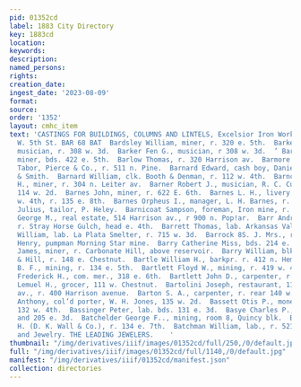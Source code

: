 ```yaml
---
pid: 01352cd
label: 1883 City Directory
key: 1883cd
location: 
keywords: 
description: 
named_persons: 
rights: 
creation_date: 
ingest_date: '2023-08-09'
format: 
source: 
order: '1352'
layout: cmhc_item
text: 'CASTINGS FOR BUILDINGS, COLUMNS AND LINTELS, Excelsior Iron Works, 128 to 1384
  W. 5th St. BAR 68 BAT  Bardsley William, miner, r. 320 e. 5th.  Barker Charles F.,
  musician, r. 308 w. 3d.  Barker Fen G., musician, r 308 w. 3d.  ’ Barker Patrick,
  miner, bds. 422 e. 5th.  Barlow Thomas, r. 320 Harrison av.  Barmore Arthur, lab.
  Tabor, Pierce & Co., r. 511 n. Pine.  Barnard Edward, cash boy, Daniels, Fisher
  & Smith.  Barnard William, clk. Booth & Denman, r. 112 w. 4th.  Barncastle William
  H., miner, r. 304 n. Leiter av.  Barner Robert J., musician, R. C. Cummings, r.
  114 w. 2d.  Barnes John, miner, r. 622 E. 6th.  Barnes L. H., livery stable, 115
  w. 4th, r. 135 e. 8th.  Barnes Orpheus I., manager, L. H. Barnes, r. 135 e. 8th.  Barnett
  Julius, tailor, P. Heley.  Barnicoat Sampson, foreman, Iron mine, r. at mine.  Barns
  George M., real estate, 514 Harrison av., r 900 n. Pop!ar.  Barr Andrew, miner,
  r. Stray Horse Gulch, head e. 4th.  Barrett Thomas, lab. Arkansas Valley Smelter.  Barrett
  William, lab. La Plata Smelter, r. 715 w. 3d.  Barrock 8S. J. Mrs., r. 225 e. 7th.  Barrows
  Henry, pumpman Morning Star mine.  Barry Catherine Miss, bds. 214 e. 7th.  Barry
  James, miner, r. Carbonate Hill, above reservoir.  Barry William, blksmith, Tammany
  & Hill, r. 148 e. Chestnut.  Bartle William H., barkpr. r. 412 n. Hemlock.  Bartlett
  B. F., mining, r. 134 e. 5th.  Bartlett Floyd W., mining, r. 419 w. 4th.  Bartlett
  Frederick H., com. mer., 318 e. 6th.  Bartlett John D., carpenter, r. 419 w. 4th.  Bartlett
  Lemuel H., grocer, 111 w. Chestnut.  Bartolini Joseph, restaurant, 119 Harrison
  av., r. 400 Harrison avenue.  Barton S. A., carpenter, r. rear 140 w. 5th.  Bassett
  Anthony, col’d porter, W. H. Jones, 135 w. 2d.  Bassett Otis P., moneybroker, r.
  132 w. 4th.  Bassinger Peter, lab. bds. 131 e. 3d.  Basye Charles P., grocer, 203
  and 205 e. 3d.  Batchelder George F.., mining, room 8, Quincy blk.  Batchellor I.
  H. (D. K. Wall & Co.), r. 134 e. 7th.  Batchman William, lab., r. 521 e. 10th.  Watches
  and Jewelry. THE LEADING JEWELERS.    '
thumbnail: "/img/derivatives/iiif/images/01352cd/full/250,/0/default.jpg"
full: "/img/derivatives/iiif/images/01352cd/full/1140,/0/default.jpg"
manifest: "/img/derivatives/iiif/01352cd/manifest.json"
collection: directories
---
```


